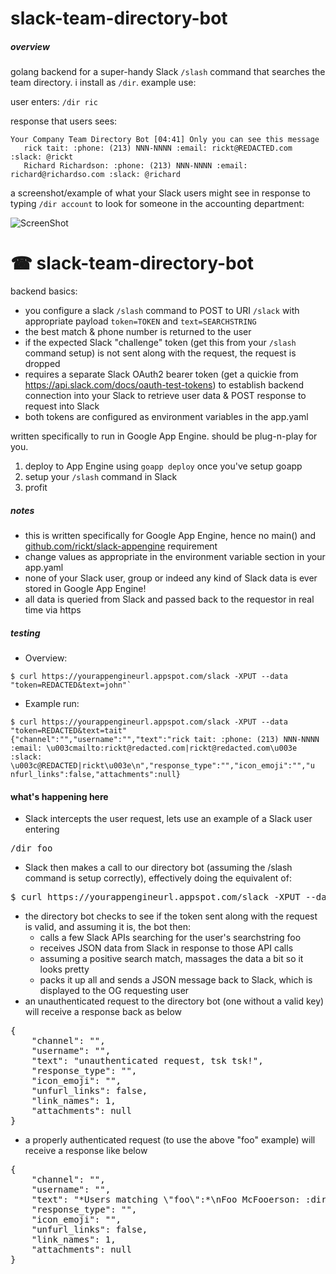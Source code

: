 # slack-team-directory-bot
##### overview
golang backend for a super-handy Slack `/slash` command that searches the team directory. i install as `/dir`. example use:

user enters: `/dir ric`

response that users sees: 

```
Your Company Team Directory Bot [04:41] Only you can see this message
   rick tait: :phone: (213) NNN-NNNN :email: rickt@REDACTED.com :slack: @rickt
   Richard Richardson: :phone: (213) NNN-NNNN :email: richard@richardso.com :slack: @richard
```

a screenshot/example of what your Slack users might see in response to typing `/dir account` to look for someone in the accounting department:

![ScreenShot](http://i.imgur.com/S9RNz8E.png)

# ☎ slack-team-directory-bot
backend basics: 
* you configure a slack `/slash` command to POST to URI `/slack` with appropriate payload `token=TOKEN` and `text=SEARCHSTRING`
* the best match & phone number is returned to the user
* if the expected Slack "challenge" token (get this from your `/slash` command setup) is not sent along with the request, the request is dropped
* requires a separate Slack OAuth2 bearer token (get a quickie from https://api.slack.com/docs/oauth-test-tokens) to establish backend connection into your Slack to retrieve user data & POST response to request into Slack
* both tokens are configured as environment variables in the app.yaml

written specifically to run in Google App Engine. should be plug-n-play for you. 

1. deploy to App Engine using `goapp deploy` once you've setup goapp
2. setup your `/slash` command in Slack
3. profit

##### notes
* this is written specifically for Google App Engine, hence no main() and  [github.com/rickt/slack-appengine](https://github.com/rickt/slack-appengine) requirement
* change values as appropriate in the environment variable section in your app.yaml
* none of your Slack user, group or indeed any kind of Slack data is ever stored in Google App Engine! 
* all data is queried from Slack and passed back to the requestor in real time via https

##### testing
* Overview:
```
$ curl https://yourappengineurl.appspot.com/slack -XPUT --data "token=REDACTED&text=john"`
```
* Example run:
```
$ curl https://yourappengineurl.appspot.com/slack -XPUT --data "token=REDACTED&text=tait"
{"channel":"","username":"","text":"rick tait: :phone: (213) NNN-NNNN :email: \u003cmailto:rickt@redacted.com|rickt@redacted.com\u003e :slack: \u003c@REDACTED|rickt\u003e\n","response_type":"","icon_emoji":"","u
nfurl_links":false,"attachments":null}
```
#### what's happening here
* Slack intercepts the user request, lets use an example of a Slack user entering 
<pre>
/dir foo
</pre>
* Slack then makes a call to our directory bot (assuming the /slash command is setup correctly), effectively doing the equivalent of: 
<pre>$ curl https://yourappengineurl.appspot.com/slack -XPUT --data "token=REDACTED&text=foo"</pre>
* the directory bot checks to see if the token sent along with the request is valid, and assuming it is, the bot then:
  * calls a few Slack APIs searching for the user's searchstring foo
  * receives JSON data from Slack in response to those API calls
  * assuming a positive search match, massages the data a bit so it looks pretty
  * packs it up all and sends a JSON message back to Slack, which is displayed to the OG requesting user
* an unauthenticated request to the directory bot (one without a valid key) will receive a response back as below 
<pre>
{
	"channel": "",
	"username": "",
	"text": "unauthenticated request, tsk tsk!",
	"response_type": "",
	"icon_emoji": "",
	"unfurl_links": false,
	"link_names": 1,
	"attachments": null
}
</pre>
* a properly authenticated request (to use the above "foo" example) will receive a response like below
<pre>
{
	"channel": "",
	"username": "",
	"text": "*Users matching \"foo\":*\nFoo McFooerson: :dir_phone: (213) 555-1212 :dir_email: \u003cmailto:foo@bar.com|foo@bar.com.com\u003e :slack: \u003c@U111111|foo\u003e\n",
	"response_type": "",
	"icon_emoji": "",
	"unfurl_links": false,
	"link_names": 1,
	"attachments": null
}
</pre>


